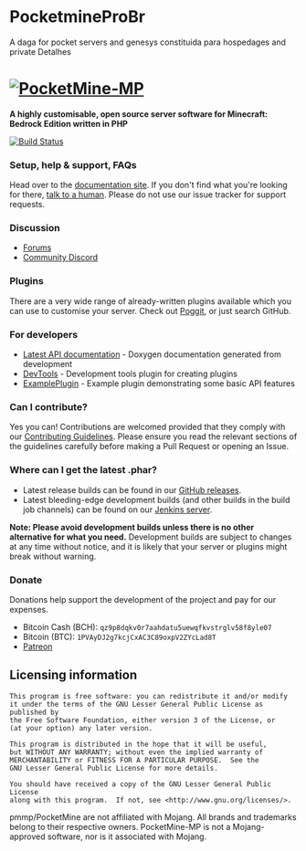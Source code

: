 # PocketmineProBr
A daga for pocket servers and genesys constituida para hospedages and private
Detalhes
# [![PocketMine-MP](http://cdn.pocketmine.net/img/PocketMine-MP-h.png)](https://pmmp.io)

__A highly customisable, open source server software for Minecraft: Bedrock Edition written in PHP__

[![Build Status](https://travis-ci.org/pmmp/PocketMine-MP.svg?branch=master)](https://travis-ci.org/pmmp/PocketMine-MP)

### Setup, help & support, FAQs
Head over to the [documentation site](http://pmmp.readthedocs.org/).
If you don't find what you're looking for there, [talk to a human](#discussion). Please do not use our issue tracker for support requests.

### Discussion
- [Forums](https://forums.pmmp.io/)
- [Community Discord](https://discord.gg/bge7dYQ)

### Plugins
There are a very wide range of already-written plugins available which you can use to customise your server. Check out [Poggit](https://poggit.pmmp.io), or just search GitHub.

### For developers
 * [Latest API documentation](https://jenkins.pmmp.io/job/PocketMine-MP-doc/doxygen/) - Doxygen documentation generated from development
 * [DevTools](https://github.com/pmmp/PocketMine-DevTools/) - Development tools plugin for creating plugins
 * [ExamplePlugin](https://github.com/pmmp/ExamplePlugin/) - Example plugin demonstrating some basic API features

### Can I contribute?
Yes you can! Contributions are welcomed provided that they comply with our [Contributing Guidelines](CONTRIBUTING.md). Please ensure you read the relevant sections of the guidelines carefully before making a Pull Request or opening an Issue.

### Where can I get the latest .phar?
- Latest release builds can be found in our [GitHub releases](https://github.com/pmmp/PocketMine-MP/releases).
- Latest bleeding-edge development builds (and other builds in the build job channels) can be found on our [Jenkins server](https://jenkins.pmmp.io/).

**Note: Please avoid development builds unless there is no other alternative for what you need.** Development builds are subject to changes at any time without notice, and it is likely that your server or plugins might break without warning.

### Donate
Donations help support the development of the project and pay for our expenses.
- Bitcoin Cash (BCH): `qz9p8dqkv0r7aahdatu5uewqfkvstrglv58f8yle07`
- Bitcoin (BTC): `1PVAyDJ2g7kcjCxAC3C89oxpV2ZYcLad8T`
- [Patreon](https://www.patreon.com/pocketminemp)

## Licensing information

	This program is free software: you can redistribute it and/or modify
	it under the terms of the GNU Lesser General Public License as published by
	the Free Software Foundation, either version 3 of the License, or
	(at your option) any later version.

	This program is distributed in the hope that it will be useful,
	but WITHOUT ANY WARRANTY; without even the implied warranty of
	MERCHANTABILITY or FITNESS FOR A PARTICULAR PURPOSE.  See the
	GNU Lesser General Public License for more details.

	You should have received a copy of the GNU Lesser General Public License
	along with this program.  If not, see <http://www.gnu.org/licenses/>.

pmmp/PocketMine are not affiliated with Mojang. All brands and trademarks belong to their respective owners. PocketMine-MP is not a Mojang-approved software, nor is it associated with Mojang.
